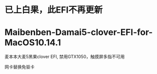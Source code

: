 # 已上白果，此EFI不再更新

# Maibenben-Damai5-clover-EFI-for-MacOS10.14.1
麦本本大麦5黑果clover EFI, 禁用GTX1050，触摸屏多指不可用

网卡替换免驱卡
